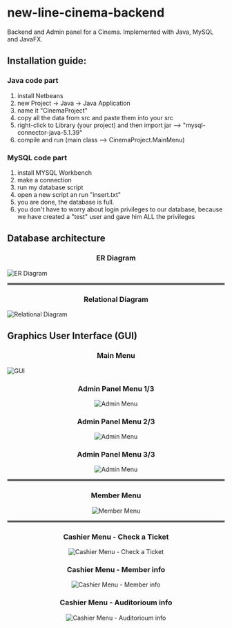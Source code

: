 # new-line-cinema-backend
Backend and Admin panel for a Cinema. Implemented with Java, MySQL and JavaFX.

## Installation guide:
### Java code part
1. install Netbeans
2. new Project -> Java -> Java Application
3. name it "CinemaProject"
4. copy all the data from src and paste them into your src
5. right-click to Library (your project) and then import jar --> "mysql-connector-java-5.1.39"
6. compile and run (main class --> CinemaProject.MainMenu)

### MySQL code part
1. install MYSQL Workbench
2. make a connection
3. run my database script
4. open a new script an run "insert.txt"
5. you are done, the database is full.
6. you don't have to worry about login privileges to our database, because we have created a "test" user and gave him ALL the privileges 

## Database architecture
<h3>
  <p align="center">
    ER Diagram
  </p>
</h3>

![ER Diagram](https://user-images.githubusercontent.com/37264702/135120818-22d41214-a8dd-4409-b4f2-ed5dda5096fe.png)
<hr style="border:2px solid gray"> </hr>

<h3>
  <p align="center">
    Relational Diagram
  </p>
</h3>

![Relational Diagram](https://user-images.githubusercontent.com/37264702/135121098-1b5b1487-fcb3-41a5-9e99-c2bb92f072dc.png)


## Graphics User Interface (GUI)

<h3>
  <p align="center">
    Main Menu
  </p>
</h3>

![GUI](https://user-images.githubusercontent.com/37264702/135122323-81ad22ec-92d3-47dc-8fd0-835b15e08bc1.png)

<h3>
  <p align="center">
    Admin Panel Menu 1/3
  </p>
</h3>
<p align="center">
<img src="https://user-images.githubusercontent.com/37264702/135122699-04deb648-4946-4177-a57e-8a4df7bbd294.png" alt="Admin Menu">
</p>

<h3>
  <p align="center">
    Admin Panel Menu 2/3
  </p>
</h3>
<p align="center">
<img src="https://user-images.githubusercontent.com/37264702/135123568-d0eb4719-70f6-417b-8070-c3d48077e056.png" alt="Admin Menu">
</p>

<h3>
  <p align="center">
    Admin Panel Menu 3/3
  </p>
</h3>
<p align="center">
<img src="https://user-images.githubusercontent.com/37264702/135123802-abcb4524-b867-46ca-b1bb-1a51deffe4ca.png" alt="Admin Menu">
</p>

<hr style="border:2px solid gray"> </hr>

<h3>
  <p align="center">
    Member Menu
  </p>
</h3>
<p align="center">
<img src="https://user-images.githubusercontent.com/37264702/135124137-bc9cce81-c73b-4a36-b7af-7e9b3b880e8e.png" alt="Member Menu">
</p>

<hr style="border:2px solid gray"> </hr>


<h3>
  <p align="center">
    Cashier Menu - Check a Ticket
  </p>
</h3>
<p align="center">
<img src="https://user-images.githubusercontent.com/37264702/135124480-bf8f1f87-56fc-4d06-87fb-65be5812e7cd.png" alt="Cashier Menu - Check a Ticket">
</p>

<h3>
  <p align="center">
    Cashier Menu - Member info
  </p>
</h3>
<p align="center">
<img src="https://user-images.githubusercontent.com/37264702/135124541-5c412c3f-4ce5-475c-9365-ae840c334e22.png" alt="Cashier Menu - Member info">
</p>

<h3>
  <p align="center">
    Cashier Menu - Auditorioum info
  </p>
</h3>
<p align="center">
<img src="https://user-images.githubusercontent.com/37264702/135124586-db34ebd6-3c70-45b3-be83-b9a4e0ed0a3a.png" alt="Cashier Menu - Auditorioum info">
</p>
